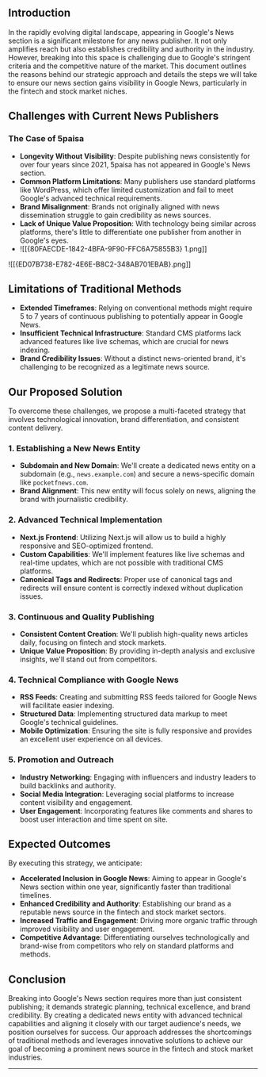 

## Introduction

In the rapidly evolving digital landscape, appearing in Google's News section is a significant milestone for any news publisher. It not only amplifies reach but also establishes credibility and authority in the industry. However, breaking into this space is challenging due to Google's stringent criteria and the competitive nature of the market. This document outlines the reasons behind our strategic approach and details the steps we will take to ensure our news section gains visibility in Google News, particularly in the fintech and stock market niches.

## Challenges with Current News Publishers

### The Case of 5paisa

- **Longevity Without Visibility**: Despite publishing news consistently for over four years since 2021, 5paisa has not appeared in Google's News section.
- **Common Platform Limitations**: Many publishers use standard platforms like WordPress, which offer limited customization and fail to meet Google's advanced technical requirements.
- **Brand Misalignment**: Brands not originally aligned with news dissemination struggle to gain credibility as news sources.
- **Lack of Unique Value Proposition**: With technology being similar across platforms, there's little to differentiate one publisher from another in Google's eyes.
- ![[{80FAECDE-1842-4BFA-9F90-FFC6A75855B3} 1.png]]

![[{ED07B738-E782-4E6E-B8C2-348AB701EBAB}.png]]
## Limitations of Traditional Methods

- **Extended Timeframes**: Relying on conventional methods might require 5 to 7 years of continuous publishing to potentially appear in Google News.
- **Insufficient Technical Infrastructure**: Standard CMS platforms lack advanced features like live schemas, which are crucial for news indexing.
- **Brand Credibility Issues**: Without a distinct news-oriented brand, it's challenging to be recognized as a legitimate news source.

## Our Proposed Solution

To overcome these challenges, we propose a multi-faceted strategy that involves technological innovation, brand differentiation, and consistent content delivery.

### 1. Establishing a New News Entity

- **Subdomain and New Domain**: We'll create a dedicated news entity on a subdomain (e.g., `news.example.com`) and secure a news-specific domain like `pocketfnews.com`.
- **Brand Alignment**: This new entity will focus solely on news, aligning the brand with journalistic credibility.

### 2. Advanced Technical Implementation

- **Next.js Frontend**: Utilizing Next.js will allow us to build a highly responsive and SEO-optimized frontend.
- **Custom Capabilities**: We'll implement features like live schemas and real-time updates, which are not possible with traditional CMS platforms.
- **Canonical Tags and Redirects**: Proper use of canonical tags and redirects will ensure content is correctly indexed without duplication issues.

### 3. Continuous and Quality Publishing

- **Consistent Content Creation**: We'll publish high-quality news articles daily, focusing on fintech and stock markets.
- **Unique Value Proposition**: By providing in-depth analysis and exclusive insights, we'll stand out from competitors.

### 4. Technical Compliance with Google News

- **RSS Feeds**: Creating and submitting RSS feeds tailored for Google News will facilitate easier indexing.
- **Structured Data**: Implementing structured data markup to meet Google's technical guidelines.
- **Mobile Optimization**: Ensuring the site is fully responsive and provides an excellent user experience on all devices.

### 5. Promotion and Outreach

- **Industry Networking**: Engaging with influencers and industry leaders to build backlinks and authority.
- **Social Media Integration**: Leveraging social platforms to increase content visibility and engagement.
- **User Engagement**: Incorporating features like comments and shares to boost user interaction and time spent on site.

## Expected Outcomes

By executing this strategy, we anticipate:

- **Accelerated Inclusion in Google News**: Aiming to appear in Google's News section within one year, significantly faster than traditional timelines.
- **Enhanced Credibility and Authority**: Establishing our brand as a reputable news source in the fintech and stock market sectors.
- **Increased Traffic and Engagement**: Driving more organic traffic through improved visibility and user engagement.
- **Competitive Advantage**: Differentiating ourselves technologically and brand-wise from competitors who rely on standard platforms and methods.

## Conclusion

Breaking into Google's News section requires more than just consistent publishing; it demands strategic planning, technical excellence, and brand credibility. By creating a dedicated news entity with advanced technical capabilities and aligning it closely with our target audience's needs, we position ourselves for success. Our approach addresses the shortcomings of traditional methods and leverages innovative solutions to achieve our goal of becoming a prominent news source in the fintech and stock market industries.

---